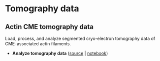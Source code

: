 # Tomography data

## Actin CME tomography data

Load, process, and analyze segmented cryo-electron tomography data of CME-associated actin filaments.

- **Analyze tomography data** ([source](https://github.com/simularium/subcell-pipeline/blob/main/subcell_pipeline/analysis/tomography_data/_analyze_actin_cme_tomography_data.py) | [notebook](https://simularium.github.io/subcell-pipeline/_notebooks/analysis/tomography_data/_analyze_actin_cme_tomography_data.html))
